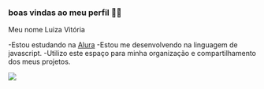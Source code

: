 ### boas vindas ao meu perfil 🐻🤠

Meu nome Luiza Vitória

-Estou estudando na [Alura](https://www.alura.com.br)
-Estou me desenvolvendo na linguagem de javascript.
-Utilizo este espaço para minha organização e compartilhamento dos meus projetos.

![](https://media1.tenor.com/m/vN0Xcm_xJTsAAAAd/mioto-gustavo-mioto.gif)
